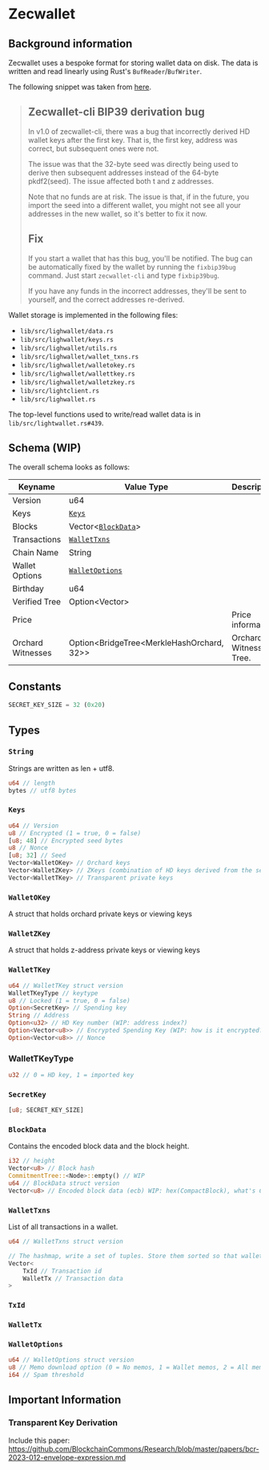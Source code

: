 # Zecwallet

## Background information

Zecwallet uses a bespoke format for storing wallet data on disk.
The data is written and read linearly using Rust's `BufReader`/`BufWriter`.

The following snippet was taken from [here](https://github.com/adityapk00/zecwallet-light-cli/blob/bea9a26e3dcf6ed1dcc703848a942d343e38360c/bip39bug.md).

> ## Zecwallet-cli BIP39 derivation bug
>
> In v1.0 of zecwallet-cli, there was a bug that incorrectly derived HD wallet keys after the first key. That is, the first key, address was correct, but subsequent ones were not.
>
> The issue was that the 32-byte seed was directly being used to derive then subsequent addresses instead of the 64-byte pkdf2(seed). The issue affected both t and z addresses.
>
> Note that no funds are at risk. The issue is that, if in the future, you import the seed into a different wallet, you might not see all your addresses in the new wallet, so it's better to fix it now.
>
> ## Fix
>
> If you start a wallet that has this bug, you'll be notified.
> The bug can be automatically fixed by the wallet by running the `fixbip39bug` command. Just start `zecwallet-cli` and type `fixbip39bug`.
>
> If you have any funds in the incorrect addresses, they'll be sent to yourself, and the correct addresses re-derived.

Wallet storage is implemented in the following files:

- `lib/src/lighwallet/data.rs`
- `lib/src/lighwallet/keys.rs`
- `lib/src/lighwallet/utils.rs`
- `lib/src/lighwallet/wallet_txns.rs`
- `lib/src/lighwallet/walletokey.rs`
- `lib/src/lighwallet/wallettkey.rs`
- `lib/src/lighwallet/walletzkey.rs`
- `lib/src/lightclient.rs`
- `lib/src/lighwallet.rs`

The top-level functions used to write/read wallet data is in `lib/src/lightwallet.rs#439`.

## Schema (WIP)

The overall schema looks as follows:

| Keyname           | Value Type                                | Description             |
| ----------------- | ----------------------------------------- | ----------------------- |
| Version           | u64                                       |                         |
| Keys              | [`Keys`](#keys)                           |                         |
| Blocks            | Vector<[`BlockData`](#blockdata)>         |                         |
| Transactions      | [`WalletTxns`](#wallettxns)               |                         |
| Chain Name        | String                                    |                         |
| Wallet Options    | [`WalletOptions`](#walletoptions)         |                         |
| Birthday          | u64                                       |                         |
| Verified Tree     | Option<Vector<u8>>                        |                         |
| Price             |                                           | Price information.      |
| Orchard Witnesses | Option<BridgeTree<MerkleHashOrchard, 32>> | Orchard Witnesses Tree. |

## Constants

```rust
SECRET_KEY_SIZE = 32 (0x20)
```

## Types

### `String`

Strings are written as len + utf8.

```rust
u64 // length
bytes // utf8 bytes
```

### `Keys`

```rust
u64 // Version
u8 // Encrypted (1 = true, 0 = false)
[u8; 48] // Encrypted seed bytes
u8 // Nonce
[u8; 32] // Seed
Vector<WalletOKey> // Orchard keys
Vector<WalletZKey> // ZKeys (combination of HD keys derived from the seed, viewing keys and imported spending keys)
Vector<WalletTKey> // Transparent private keys
```

### `WalletOKey`

A struct that holds orchard private keys or viewing keys

### `WalletZKey`

A struct that holds z-address private keys or viewing keys

### `WalletTKey`

```rust
u64 // WalletTKey struct version
WalletTKeyType // keytype
u8 // Locked (1 = true, 0 = false)
Option<SecretKey> // Spending key
String // Address
Option<u32> // HD Key number (WIP: address index?)
Option<Vector<u8>> // Encrypted Spending Key (WIP: how is it encrypted?)
Option<Vector<u8>> // Nonce
```

### WalletTKeyType

```rust
u32 // 0 = HD key, 1 = imported key
```

### `SecretKey`

```rust
[u8; SECRET_KEY_SIZE]
```

### `BlockData`

Contains the encoded block data and the block height.

```rust
i32 // height
Vector<u8> // Block hash
CommitmentTree::<Node>::empty() // WIP
u64 // BlockData struct version
Vector<u8> // Encoded block data (ecb) WIP: hex(CompactBlock), what's CompactBlock?
```

### `WalletTxns`

List of all transactions in a wallet.

```rust
u64 // WalletTxns struct version

// The hashmap, write a set of tuples. Store them sorted so that wallets are deterministically saved
Vector<
    TxId // Transaction id
    WalletTx // Transaction data
>
```

### `TxId`

### `WalletTx`

### `WalletOptions`

```rust
u64 // WalletOptions struct version
u8 // Memo download option (0 = No memos, 1 = Wallet memos, 2 = All memos)
i64 // Spam threshold
```

## Important Information

### Transparent Key Derivation

Include this paper: https://github.com/BlockchainCommons/Research/blob/master/papers/bcr-2023-012-envelope-expression.md

